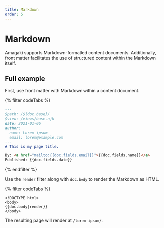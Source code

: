 ```yaml
---
title: Markdown
order: 5
---
```

# Markdown

Amagaki supports Markdown-formatted content documents. Additionally, front
matter facilitates the use of structured content within the Markdown itself.

## Full example

First, use front matter with Markdown within a content document.

{% filter codeTabs %}
```markdown:title=/content/lorem-ipsum.md
---
$path: /${doc.base}/
$view: /views/base.njk
date: 2021-01-06
author:
  name: Lorem ipsum
  email: lorem@example.com
---
# This is my page title.

By: <a href="mailto:{{doc.fields.email}}">{{doc.fields.name}}</a>
Published: {{doc.fields.date}}
```
{% endfilter %}

Use the `render` filter along with `doc.body` to render the Markdown as HTML.

{% filter codeTabs %}
```nunjucks:title=/views/base.njk
<!DOCTYPE html>
<body>
{{doc.body|render}}
</body>
```

The resulting page will render at `/lorem-ipsum/`.